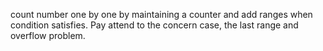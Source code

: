 count number one by one by maintaining a counter and add ranges when condition satisfies. Pay attend to the concern case, the last range and overflow problem. 